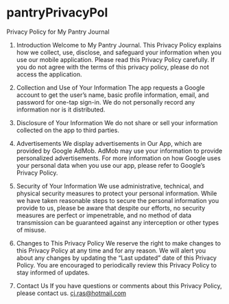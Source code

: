 # pantryPrivacyPol

Privacy Policy for My Pantry Journal
1. Introduction
Welcome to My Pantry Journal. This Privacy Policy explains how we collect, use, disclose, and safeguard your information when you use our mobile application. Please read this Privacy Policy carefully. If you do not agree with the terms of this privacy policy, please do not access the application.

2. Collection and Use of Your Information
The app requests a Google account to get the user’s name, basic profile information, email, and password for one-tap sign-in. We do not personally record any information nor is it distributed.

3. Disclosure of Your Information
We do not share or sell your information collected on the app to third parties.

4. Advertisements
We display advertisements in Our App, which are provided by Google AdMob. AdMob may use your information to provide personalized advertisements. For more information on how Google uses your personal data when you use our app, please refer to Google’s Privacy Policy.

5. Security of Your Information
We use administrative, technical, and physical security measures to protect your personal information. While we have taken reasonable steps to secure the personal information you provide to us, please be aware that despite our efforts, no security measures are perfect or impenetrable, and no method of data transmission can be guaranteed against any interception or other types of misuse.

6. Changes to This Privacy Policy
We reserve the right to make changes to this Privacy Policy at any time and for any reason. We will alert you about any changes by updating the “Last updated” date of this Privacy Policy. You are encouraged to periodically review this Privacy Policy to stay informed of updates.

7. Contact Us
If you have questions or comments about this Privacy Policy, please contact us.
cj.ras@hotmail.com
